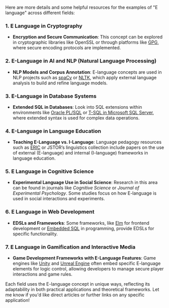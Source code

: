 Here are more details and some helpful resources for the examples of "E language" across different fields:

### 1. **E Language in Cryptography**
   - **Encryption and Secure Communication**: This concept can be explored in cryptographic libraries like OpenSSL or through platforms like [GPG](https://gnupg.org/), where secure encoding protocols are implemented.

### 2. **E-Language in AI and NLP (Natural Language Processing)**
   - **NLP Models and Corpus Annotation**: E-language concepts are used in NLP projects such as [spaCy](https://spacy.io/) or [NLTK](https://www.nltk.org/), which apply external language analysis to build and refine language models.

### 3. **E-Language in Database Systems**
   - **Extended SQL in Databases**: Look into SQL extensions within environments like [Oracle PL/SQL](https://www.oracle.com/database/technologies/appdev/plsql.html) or [T-SQL in Microsoft SQL Server](https://docs.microsoft.com/sql/t-sql/language-reference?view=sql-server-ver15), where extended syntax is used for complex data operations.

### 4. **E-Language in Language Education**
   - **Teaching E-Language vs. I-Language**: Language pedagogy resources such as [ERIC](https://eric.ed.gov/) or JSTOR’s linguistics collection include papers on the use of external (E-language) and internal (I-language) frameworks in language education.

### 5. **E Language in Cognitive Science**
   - **Experimental Language Use in Social Science**: Research in this area can be found in journals like *Cognitive Science* or *Journal of Experimental Psychology*. Some studies focus on how E-language is used in social interactions and experiments.

### 6. **E Language in Web Development**
   - **EDSLs and Frameworks**: Some frameworks, like [Elm](https://elm-lang.org/) for frontend development or [Embedded SQL](https://en.wikipedia.org/wiki/Embedded_SQL) in programming, provide EDSLs for specific functionality.

### 7. **E Language in Gamification and Interactive Media**
   - **Game Development Frameworks with E-Language Features**: Game engines like [Unity](https://unity.com/) and [Unreal Engine](https://www.unrealengine.com/) often embed specific E-language elements for logic control, allowing developers to manage secure player interactions and game rules.

Each field uses the E-language concept in unique ways, reflecting its adaptability in both practical applications and theoretical frameworks. Let me know if you'd like direct articles or further links on any specific application!
